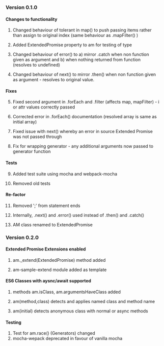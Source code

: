 ### Version 0.1.0

#### Changes to functionality

1. Changed behaviour of tolerant in map() to push passing items rather than assign to original index (same behaviour as  .mapFilter() )

2. Added ExtendedPromise property to am for testing of type

3. Changed behaviour of error() to a) mirror .catch when non function given as argument and b) when nothing returned from function (resolves to undefined)

4. Changed behaviour of next() to mirror .then() when non function given as argument - resolves to original value.


#### Fixes

5. Fixed second argument in .forEach and .filter (affects map, mapFilter) - i or attr values correctly passed

6. Corrected error in .forEach() documentation (resolved array is same as initial array)

7. Fixed issue with next() whereby an error in source Extended Promise was not passed through 

8. Fix for wrapping generator - any additional arguments now passed to generator function

#### Tests

9. Added test suite using mocha and webpack-mocha

10. Removed old tests

#### Re-factor

11.  Removed ';' from statement ends

12.  Internally, .next() and .error() used instead of .then() and .catch()

13.  AM class renamed to ExtendedPromise


### Version 0.2.0

#### Extended Promise Extensions enabled
1.  am._extend(ExtendedPromise) method added

2.  am-sample-extend module added as template

#### ES6 Classes with aysnc/await supported

1. methods am.isClass, am.argumentsHaveClass added

2. am(method,class) detects and applies named class and method name 

3. am(initial) detects anonymous class with normal or async methods



#### Testing

1. Test for am.race() (Generators) changed
2. mocha-wepack deprecated in favour of vanilla mocha